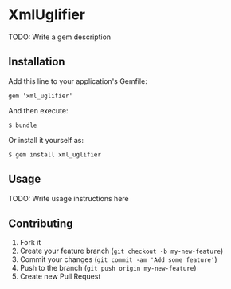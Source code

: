 # XmlUglifier

TODO: Write a gem description

## Installation

Add this line to your application's Gemfile:

    gem 'xml_uglifier'

And then execute:

    $ bundle

Or install it yourself as:

    $ gem install xml_uglifier

## Usage

TODO: Write usage instructions here

## Contributing

1. Fork it
2. Create your feature branch (`git checkout -b my-new-feature`)
3. Commit your changes (`git commit -am 'Add some feature'`)
4. Push to the branch (`git push origin my-new-feature`)
5. Create new Pull Request
